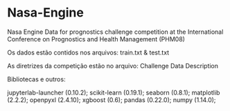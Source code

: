 # Nasa-Engine
Nasa Engine Data for prognostics challenge competition at the International Conference on Prognostics and Health Management (PHM08)

Os dados estão contidos nos arquivos: train.txt & test.txt

As diretrizes da competição estão no arquivo: Challenge Data Description

Bibliotecas e outros: 

jupyterlab-launcher (0.10.2);
scikit-learn (0.19.1);
seaborn (0.8.1);
matplotlib (2.2.2);
openpyxl (2.4.10);
xgboost (0.6);
pandas (0.22.0);
numpy (1.14.0);
